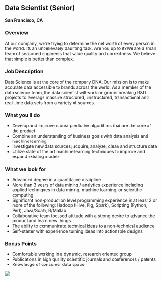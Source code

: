 ## Data Scientist (Senior)
#### San Francisco, CA

### Overview
At our company, we're trying to determine the net worth of every person in the world. Its an unbelievably daunting task. Are you up to it?We are a small team of seasoned engineers that value quality and correctness. We believe that simple is better than complex.

### Job Description
Data Science is at the core of the company DNA. Our mission is to make accurate data accessible to brands across the world. As a member of the data science team, the data scientist will work on groundbreaking R&D projects to leverage massive structured, unstructured, transactional and real-time data sets from a variety of sources.

### What you'll do
+ Develop and improve robust predictive algorithms that are the core of the product 
+ Combine an understanding of business goals with data analysis and machine learning 
+ Investigate new data sources; acquire, analyze, clean and structure data 
+ Utilize state of the art machine learning techniques to improve and expand existing models

### What we look for
+ Advanced degree in a quantitative discipline 
+  More than 3 years of data mining / analytics experience including applied techniques in data mining, machine learning, or scientific computing 
+ Significant non-production level programming experience in at least 2 or more of the following: Hadoop (Hive, Pig, Spark), Scripting (Python, Perl), Java/Scala, R/Matlab 
+ Collaborative team focused attitude with a strong desire to advance the product and learn new things 
+ The ability to communicate technical ideas to a non-technical audience 
+ Self-starter with experience turning ideas into actionable designs

### Bonus Points
+ Comfortable working in a dynamic, research oriented group 
+  Publications in high quality scientific journals and conferences / patents 
+ Knowledge of consumer data space


[<img src='https://dabuttonfactory.com/button.png?t=Apply&f=Calibri-Bold&ts=24&tc=fff&tshs=1&tshc=000&hp=20&vp=8&c=5&bgt=gradient&bgc=3d85c6&ebgc=073763'>](https://letsrockit.co/users/auth/github?interested=true&job_id=v2luzgzhbgwgrgf0yq-data-scientist-senior)
